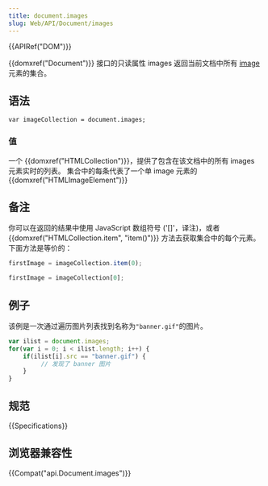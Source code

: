```yaml
---
title: document.images
slug: Web/API/Document/images
---
```


{{APIRef("DOM")}}

{{domxref("Document")}} 接口的只读属性 images 返回当前文档中所有 [image](/zh-CN/DOM/Image) 元素的集合。

## 语法

```plain
var imageCollection = document.images;
```

### 值

一个 {{domxref("HTMLCollection")}}，提供了包含在该文档中的所有 images 元素实时的列表。 集合中的每条代表了一个单 image 元素的{{domxref("HTMLImageElement")}}

## 备注

你可以在返回的结果中使用 JavaScript 数组符号 ('\[]'，译注)，或者{{domxref("HTMLCollection.item", "item()")}} 方法去获取集合中的每个元素。下面方法是等价的：

```js
firstImage = imageCollection.item(0);

firstImage = imageCollection[0];
```

## 例子

该例是一次通过遍历图片列表找到名称为`"banner.gif"`的图片。

```js
var ilist = document.images;
for(var i = 0; i < ilist.length; i++) {
    if(ilist[i].src == "banner.gif") {
         // 发现了 banner 图片
    }
}
```

## 规范

{{Specifications}}

## 浏览器兼容性

{{Compat("api.Document.images")}}
